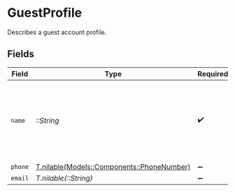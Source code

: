 # GuestProfile

Describes a guest account profile.


## Fields

| Field                                                                                                                    | Type                                                                                                                     | Required                                                                                                                 | Description                                                                                                              | Example                                                                                                                  |
| ------------------------------------------------------------------------------------------------------------------------ | ------------------------------------------------------------------------------------------------------------------------ | ------------------------------------------------------------------------------------------------------------------------ | ------------------------------------------------------------------------------------------------------------------------ | ------------------------------------------------------------------------------------------------------------------------ |
| `name`                                                                                                                   | *::String*                                                                                                               | :heavy_check_mark:                                                                                                       | The name associated with the guest account.<br/>This will default to "Guest {accountIDfirst8}" if no other name is provided. | Guest 75e5fbb8                                                                                                           |
| `phone`                                                                                                                  | [T.nilable(Models::Components::PhoneNumber)](../../models/shared/phonenumber.md)                                         | :heavy_minus_sign:                                                                                                       | N/A                                                                                                                      |                                                                                                                          |
| `email`                                                                                                                  | *T.nilable(::String)*                                                                                                    | :heavy_minus_sign:                                                                                                       | N/A                                                                                                                      | jordan.lee@classbooker.dev                                                                                               |